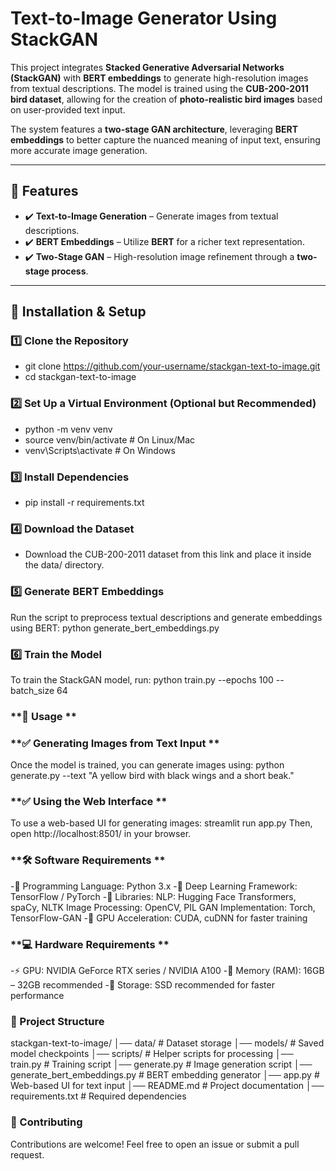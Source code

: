 # **Text-to-Image Generator Using StackGAN**

This project integrates **Stacked Generative Adversarial Networks (StackGAN)** with **BERT embeddings** to generate high-resolution images from textual descriptions. The model is trained using the **CUB-200-2011 bird dataset**, allowing for the creation of **photo-realistic bird images** based on user-provided text input.

The system features a **two-stage GAN architecture**, leveraging **BERT embeddings** to better capture the nuanced meaning of input text, ensuring more accurate image generation.

---

## 📌 **Features**
- ✔️ **Text-to-Image Generation** – Generate images from textual descriptions.  
- ✔️ **BERT Embeddings** – Utilize **BERT** for a richer text representation.  
- ✔️ **Two-Stage GAN** – High-resolution image refinement through a **two-stage process**.  

---

## 🚀 **Installation & Setup**

### **1️⃣ Clone the Repository**
 - git clone https://github.com/your-username/stackgan-text-to-image.git
 - cd stackgan-text-to-image
### **2️⃣ Set Up a Virtual Environment (Optional but Recommended)**
-  python -m venv venv
-  source venv/bin/activate  # On Linux/Mac
-  venv\Scripts\activate  # On Windows
### **3️⃣ Install Dependencies**
 - pip install -r requirements.txt
### **4️⃣ Download the Dataset**
 - Download the CUB-200-2011 dataset from this link and place it inside the data/ directory.

### **5️⃣ Generate BERT Embeddings**
  Run the script to preprocess textual descriptions and generate embeddings using BERT:
  python generate_bert_embeddings.py

### **6️⃣ Train the Model**
  To train the StackGAN model, run:
  python train.py --epochs 100 --batch_size 64

### **🎨 Usage **
### **✅ Generating Images from Text Input **
  Once the model is trained, you can generate images using:
  python generate.py --text "A yellow bird with black wings and a short beak."
### **✅ Using the Web Interface **
  To use a web-based UI for generating images:
  streamlit run app.py
  Then, open http://localhost:8501/ in your browser.

### **🛠 Software Requirements **
-📌 Programming Language: Python 3.x
-📌 Deep Learning Framework: TensorFlow / PyTorch
-📌 Libraries:
NLP: Hugging Face Transformers, spaCy, NLTK
Image Processing: OpenCV, PIL
GAN Implementation: Torch, TensorFlow-GAN
-📌 GPU Acceleration: CUDA, cuDNN for faster training

### **💻 Hardware Requirements **
-⚡ GPU: NVIDIA GeForce RTX series / NVIDIA A100
-📌 Memory (RAM): 16GB – 32GB recommended
-📌 Storage: SSD recommended for faster performance

### **📂 Project Structure**
stackgan-text-to-image/
│── data/                     # Dataset storage
│── models/                   # Saved model checkpoints
│── scripts/                  # Helper scripts for processing
│── train.py                   # Training script
│── generate.py                # Image generation script
│── generate_bert_embeddings.py # BERT embedding generator
│── app.py                     # Web-based UI for text input
│── README.md                  # Project documentation
│── requirements.txt            # Required dependencies

### **🤝 Contributing**
Contributions are welcome! Feel free to open an issue or submit a pull request.

